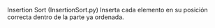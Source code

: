Insertion Sort (InsertionSort.py)
Inserta cada elemento en su posición correcta dentro de la parte ya ordenada.